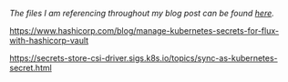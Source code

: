
*The files I am referencing throughout my blog post can be found [here](https://github.com/bluebossa63/tce-0.11.0).*





https://www.hashicorp.com/blog/manage-kubernetes-secrets-for-flux-with-hashicorp-vault

https://secrets-store-csi-driver.sigs.k8s.io/topics/sync-as-kubernetes-secret.html




